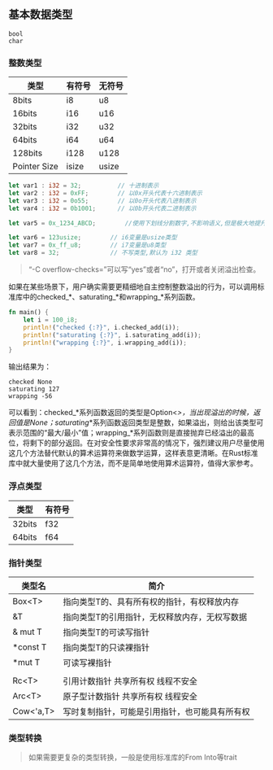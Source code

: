 ## 基本数据类型
    bool
    char
### 整数类型

|类型|有符号|无符号|
|---|-----|-----|
|8bits| i8|u8|
|16bits| i16|u16|
|32bits| i32|u32|
|64bits| i64|u64|
|128bits| i128|u128|
|Pointer Size|isize|usize|

```rust
let var1 : i32 = 32;          // 十进制表示
let var2 : i32 = 0xFF;        // 以0x开头代表十六进制表示
let var3 : i32 = 0o55;        // 以0o开头代表八进制表示
let var4 : i32 = 0b1001;      // 以0b开头代表二进制表示

let var5 = 0x_1234_ABCD;        //使用下划线分割数字,不影响语义,但是极大地提升了阅读体验。

let var6 = 123usize;        // i6变量是usize类型
let var7 = 0x_ff_u8;        // i7变量是u8类型
let var8 = 32;              // 不写类型,默认为 i32 类型
```
> “-C overflow-checks=”可以写“yes”或者“no”，打开或者关闭溢出检查。

如果在某些场景下，用户确实需要更精细地自主控制整数溢出的行为，可以调用标准库中的checked_*、saturating_*和wrapping_*系列函数。
```rust
fn main() {
    let i = 100_i8;
    println!("checked {:?}", i.checked_add(i));
    println!("saturating {:?}", i.saturating_add(i));
    println!("wrapping {:?}", i.wrapping_add(i));
}
```
输出结果为：
```
checked None
saturating 127
wrapping -56
```
可以看到：checked_*系列函数返回的类型是Option<_>，当出现溢出的时候，返回值是None；saturating_*系列函数返回类型是整数，如果溢出，则给出该类型可表示范围的“最大/最小”值；wrapping_*系列函数则是直接抛弃已经溢出的最高位，将剩下的部分返回。在对安全性要求非常高的情况下，强烈建议用户尽量使用这几个方法替代默认的算术运算符来做数学运算，这样表意更清晰。在Rust标准库中就大量使用了这几个方法，而不是简单地使用算术运算符，值得大家参考。

### 浮点类型

|类型|有符号|
|---|-----|
|32bits|f32|
|64bits|f64|

### 指针类型

|类型名|简介|
|---|---|
| Box\<T\> | 指向类型T的、具有所有权的指针，有权释放内存 |
|&T|指向类型T的引用指针，无权释放内存，无权写数据|
|& mut T| 指向类型T的可读写指针|
|\*const T|指向类型T的只读裸指针|
|\*mut T|可读写裸指针|
| | |
|Rc\<T\>|引用计数指针 共享所有权 线程不安全|
|Arc\<T\>|原子型计数指针 共享所有权 线程安全|
|Cow\<'a,T\>|写时复制指针，可能是引用指针，也可能具有所有权|

### 类型转换

> 如果需要更复杂的类型转换，一般是使用标准库的From Into等trait